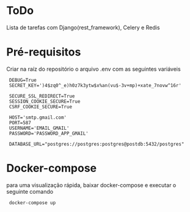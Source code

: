 # ToDo
Lista de tarefas com Django(rest_framework), Celery e Redis

# Pré-requisitos
Criar na raíz do repositório o arquivo .env com as seguintes variáveis

   ```
    DEBUG=True
    SECRET_KEY=')4$zq0^_e)h0z7k3ytw$x%an(vu$-3v+mp)+xate_7novw^16r'

    SECURE_SSL_REDIRECT=True
    SESSION_COOKIE_SECURE=True
    CSRF_COOKIE_SECURE=True

    HOST='smtp.gmail.com'
    PORT=587
    USERNAME='EMAIL_GMAIL'
    PASSWORD='PASSWORD_APP_GMAIL'

    DATABASE_URL="postgres://postgres:postgres@postdb:5432/postgres"
   ```

 # Docker-compose
 para uma visualização rápida, baixar docker-compose e executar o seguinte comando
    
   ```
    docker-compose up
   ```
